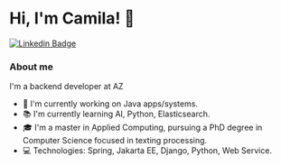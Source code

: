 # Hi, I'm Camila! :metal:

[![Linkedin Badge](https://img.shields.io/badge/-LinkedIn-blue?style=flat-square&logo=Linkedin&logoColor=white&link=https://www.linkedin.com/in/fagnerpsantos/)](https://www.linkedin.com/in/camila-andrade-santos/)

### About me

I'm a backend developer at AZ

- :briefcase:  I'm currently working on Java apps/systems.
- :books: I'm currently learning AI, Python, Elasticsearch.
- :mortar_board: I'm a master in Applied Computing, pursuing a PhD degree in Computer Science focused in texting processing.
- :computer: Technologies: Spring, Jakarta EE, Django, Python, Web Service.
